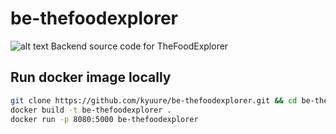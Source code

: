 # be-thefoodexplorer

![alt text](https://github.com/kyuure/be-thefoodexplorer/blob/main/img/v1.0.png "Server Topology")
Backend source code for TheFoodExplorer


## Run docker image locally
```sh
git clone https://github.com/kyuure/be-thefoodexplorer.git && cd be-thefoodexplorer
docker build -t be-thefoodexplorer .
docker run -p 8080:5000 be-thefoodexplorer
```
